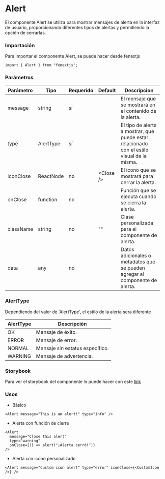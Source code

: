 # Alert

El componente Alert se utiliza para mostrar mensajes de alerta en la interfaz de usuario, proporcionando diferentes tipos de alertas y permitiendo la opción de cerrarlas.

### Importación

Para importar el componente Alert, se puede hacer desde fenextjs

```tsx copy
import { Alert } from "fenextjs";
```

### Parámetros

| Parámetro | Tipo      | Requerido | Default     | Descripcion                                                                                |
| --------- | --------- | --------- | ----------- | ------------------------------------------------------------------------------------------ |
| message   | string    | sí        |             | El mensaje que se mostrará en el contenido de la alerta.                                   |
| type      | AlertType | sí        |             | El tipo de alerta a mostrar, que puede estar relacionado con el estilo visual de la misma. |
| iconClose | ReactNode | no        | \<Close /\> | El icono que se mostrará para cerrar la alerta.                                            |
| onClose   | function  | no        |             | Función que se ejecuta cuando se cierra la alerta.                                         |
| className | string    | no        | ""          | Clase personalizada para el componente de alerta.                                          |
| data      | any       | no        |             | Datos adicionales o metadatos que se pueden agregar al componente de alerta.               |

### AlertType

Dependiendo del valor de 'AlertType', el estilo de la alerta sera diferente

| AlertType | Descripción                     |
| --------- | ------------------------------- |
| OK        | Mensaje de éxito.               |
| ERROR     | Mensaje de error.               |
| NORMAL    | Mensaje sin estatus específico. |
| WARNING   | Mensaje de advertencia.         |

### Storybook

Para ver el storybook del componente lo puede hacer con este [link](https://fenextjs-component-storybook.vercel.app/?path=/story/component-alert--index)

### Usos

- Básico

```tsx copy
<Alert message="This is an alert!" type="info" />
```

- Alerta con función de cierre

```tsx copy
<Alert
  message="Close this alert"
  type="warning"
  onClose={() => alert("¡Alerta cerró!")}
/>
```

- Alerta con icono personalizado

```tsx copy
<Alert message="Custom icon alert" type="error" iconClose={<CustomIcon />} />
```
